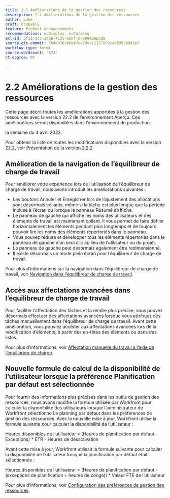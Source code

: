 ```yaml
---
title: 2.2 Améliorations de la gestion des ressources
description: 2.2 Améliorations de la gestion des ressources
author: Luke
draft: Probably
feature: Product Announcements
recommendations: noDisplay, noCatalog
exl-id: 5f11c43c-3aa8-4135-b6bf-07b9993e63d9
source-git-commit: 76deb76c66e8f8a7dea721378591ae035b8d42e7
workflow-type: tm+mt
source-wordcount: '373'
ht-degree: 0%

---
```


# 2.2 Améliorations de la gestion des ressources

Cette page décrit toutes les améliorations apportées à la gestion des ressources avec la version 22.2 de l’environnement Aperçu. Ces améliorations seront disponibles dans l’environnement de production.

<!--
<MadCap:conditionalText data-mc-conditions="QuicksilverOrClassic.Draft mode">
in January 2022
</MadCap:conditionalText>
-->

la semaine du 4 avril 2022.

Pour obtenir la liste de toutes les modifications disponibles avec la version 22.2, voir [Présentation de la version 2.2.2](../../../product-announcements/product-releases/22.2-release-activity/22-2-release-overview.md).

## Amélioration de la navigation de l’équilibreur de charge de travail

Pour améliorer votre expérience lors de l’utilisation de l’équilibreur de charge de travail, nous avons introduit les améliorations suivantes :

* Les boutons Annuler et Enregistrer lors de l’ajustement des allocations sont désormais collants, même si la tâche est plus longue que la période incluse à l’écran ou lorsque le panneau Résumé s’affiche.
* Le panneau de gauche qui affiche les noms des utilisateurs et des éléments de travail est maintenant collant. Il vous permet de faire défiler horizontalement les éléments pendant plus longtemps et de toujours pouvoir lire les noms des éléments répertoriés dans le panneau.
* Vous pouvez réduire et développer tous les éléments répertoriés dans le panneau de gauche d’un seul clic au lieu de l’utilisateur ou du projet.
* Le panneau de gauche peut désormais également être redimensionné.
* Il existe désormais un mode plein écran pour l’équilibreur de charge de travail.

Pour plus d’informations sur la navigation dans l’équilibreur de charge de travail, voir [Navigation dans l’équilibreur de charge de travail](../../../resource-mgmt/workload-balancer/navigate-the-workload-balancer.md).

## Accès aux affectations avancées dans l’équilibreur de charge de travail

Pour faciliter l’affectation des tâches et la rendre plus précise, vous pouvez désormais effectuer des affectations avancées lorsque vous attribuez des tâches manuellement dans l’équilibreur de charge de travail. Avant cette amélioration, vous pouviez accéder aux affectations avancées lors de la modification d’éléments, à partir des en-têtes des éléments ou dans des listes.

Pour plus d’informations, voir [Affectation manuelle du travail à l’aide de l’équilibreur de charge](../../../resource-mgmt/workload-balancer/assign-work-in-workload-balancer-manually.md).

## Nouvelle formule de calcul de la disponibilité de l’utilisateur lorsque la préférence Planification par défaut est sélectionnée

Pour fournir des informations plus précises dans les outils de gestion des ressources, nous avons modifié la formule utilisée par Workfront pour calculer la disponibilité des utilisateurs lorsque l’administrateur de Workfront sélectionne Le planning par défaut dans les préférences de gestion des ressources. Avec la nouvelle mise à jour, Workfront utilise la formule suivante pour calculer la disponibilité de l’utilisateur :

Heures disponibles de l’utilisateur = (Heures de planification par défaut - Exceptions) &#42; ETR - Heures de désactivation

Avant cette mise à jour, Workfront utilisait la formule suivante pour calculer la disponibilité de l’utilisateur lorsque la planification par défaut était sélectionnée :

Heures disponibles de l’utilisateur = (Heures de planification par défaut - (exceptions de planification + heures de congé)) &#42; Valeur FTE de l’utilisateur

Pour plus d’informations, voir [Configuration des préférences de gestion des ressources](../../../administration-and-setup/set-up-workfront/configure-system-defaults/configure-resource-mgmt-preferences.md).

